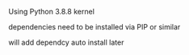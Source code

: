 Using Python 3.8.8 kernel

dependencies need to be installed via PIP or similar

will add dependcy auto install later